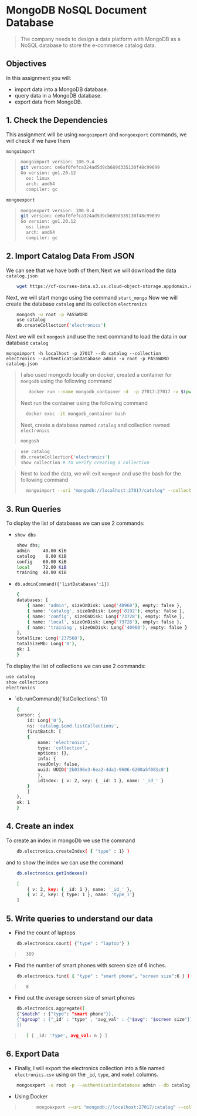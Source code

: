 # MongoDB NoSQL Document Database

>  The company needs to design a data platform with MongoDB as a NoSQL database to store the e-commerce catalog data.

## Objectives

In this assignment you will:

- import data into a MongoDB database.
- query data in a MongoDB database.
- export data from MongoDB.

## 1. Check the Dependencies

This assignment will be using `mongoimport` and `mongoexport` commands, we will check if we have them 

```bash
mongoimport
```
> ```bash
> mongoimport version: 100.9.4
> git version: ce6af0fefca324ad5d9cb689d335130f48c99699
> Go version: go1.20.12
>   os: linux
>   arch: amd64
>   compiler: gc
> ```

```bash
mongoexport
```
> ```bash
> mongoexport version: 100.9.4
> git version: ce6af0fefca324ad5d9cb689d335130f48c99699
> Go version: go1.20.12
>   os: linux
>   arch: amd64
>   compiler: gc
> ```

## 2. Import Catalog Data From JSON

We can see that we have both of them,Next we will download the data `catalog.json`
```bash
    wget https://cf-courses-data.s3.us.cloud-object-storage.appdomain.cloud/IBM-DB0321EN-SkillsNetwork/nosql/catalog.json
```

Next, we will start mongo using the command `start_mongo`
Now we will create the database `catalog` and its collection `electronics`

```bash
    mongosh -u root -p PASSWORD 
    use catalog
    db.createCollection('electronics')
```
Next we will exit `mongosh` and use the next command to load the data in our database `catalog`

```console
mongoimport -h localhost -p 27017 --db catalog --collection electronics --authenticationDatabase admin -u root -p PASSWORD catalog.json
```

> I also used mongodb locally on docker, created a container for `mongodb`  using the following command
> ```bash 
>    docker run --name mongodb_container -d  -p 27017:27017 -v $(pwd):/data/db mongo
> ```
>
> Next run the container using the following command 
> ```bash
>   docker exec -it mongodb_container bash
> ```
> Next, create a database named `catalog` and collection named `electronics`
>```bash 
> mongosh
>```

>```bash
> use catalog
> db.createCollection('electronics')
> show collection # to verify creating a collection
> ```

> Next to load the data, we will exit `mongosh` and use the bash for the following command
> ```bash
>   mongoimport --uri "mongodb://localhost:27017/catalog" --collection electronics --type=json --file /data/db/catalog.json
> ```

## 3. Run Queries 

To display the list of databases we can use 2 commands:

- `show dbs`
```bash 
    show dbs;
    admin     40.00 KiB
    catalog    8.00 KiB
    config    60.00 KiB
    local     72.00 KiB
    training  40.00 KiB
```

- `db.adminCommand({'listDatabases':1})`
```bash
    {
    databases: [
        { name: 'admin', sizeOnDisk: Long('40960'), empty: false },
        { name: 'catalog', sizeOnDisk: Long('8192'), empty: false },
        { name: 'config', sizeOnDisk: Long('73728'), empty: false },
        { name: 'local', sizeOnDisk: Long('73728'), empty: false },
        { name: 'training', sizeOnDisk: Long('40960'), empty: false }
    ],
    totalSize: Long('237568'),
    totalSizeMb: Long('0'),
    ok: 1
    }
```

To display the list of collections we can use 2 commands:

```bash 
use catalog
show collections
electronics
```

- `db.runCommand({'listCollections': 1})
```bash
    {
    cursor: {
        id: Long('0'),
        ns: 'catalog.$cmd.listCollections',
        firstBatch: [
        {
            name: 'electronics',
            type: 'collection',
            options: {},
            info: {
            readOnly: false,
            uuid: UUID('2b0396e3-6ea2-4da1-9606-6200a5f081c8')
            },
            idIndex: { v: 2, key: { _id: 1 }, name: '_id_' }
        }
        ]
    },
    ok: 1
    }
```

## 4. Create an index

To create an index in mongoDb we use the command 

```bash 
    db.electronics.createIndex( { "type" : 1} )
```

and to show the index we can use the command 

```bash
    db.electronics.getIndexes()

    [
        { v: 2, key: { _id: 1 }, name: '_id_' },
        { v: 2, key: { type: 1 }, name: 'type_1'}
    ]
```

## 5.  Write queries to understand our data

- Find the count of laptops

```bash 
    db.electronics.count( {"type" : "laptop"} )
```
>```bash
>   389
>```

-  Find the number of smart phones with screen size of 6 inches.
```bash 
    db.electronics.find( { "type" : "smart phone", "screen size":6 } ).count()
```
>```bash
>   8
>```

-  Find out the average screen size of smart phones
```bash
    db.electronics.aggregate([
    {"$match" : {"type": "smart phone"}},
    {"$group" : {"_id" : "type" , "avg_val" : {"$avg": "$screen size"}}}
    ])
```
>```bash
>   [ { _id: 'type', avg_val: 6 } ]
>```


## 6.  Export Data 

- Finally, I will export the electronics collection into a file named `electronics.csv` using on the `_id`, `type`, and `model` columns.

```bash
    mongoexport -u root -p --authenticationDatabase admin --db catalog --collection electronics --out electronics.csv --type=csv --fields _id,type,model
```
- Using Docker 

>```bash
>       mongoexport --uri "mongodb://localhost:27017/catalog" --collection electronics --out electronics.csv --type=csv --fields _id type,model
>```